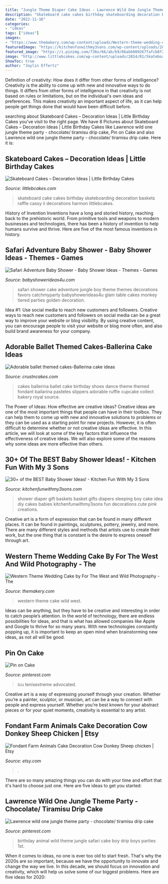 ```yaml
---
title: "Jungle Theme Diaper Cake Ideas - Lawrence Wild One Jungle Theme Party"
description: "Skateboard cake cakes birthday skateboarding decoration baskets raffle cassy ii decorations harmon littlebcakes"
date: "2022-11-16"
categories:
- "ideas"
tags: ["ideas"]
images:
- "https://www.themakery.com/wp-content/uploads/Western-theme-wedding-ckae-by-for-the-west-and-wild-photography-In-Denver.jpg"
featuredImage: "https://kitchenfunwithmy3sons.com/wp-content/uploads/2016/06/the-best-baby-shower-ideas-diaper-cakes-food-gifts-26.jpg"
featured_image: "https://i.pinimg.com/736x/66/ab/b9/66abb989267fafcb8f2e2011674f3d36.jpg"
image: "http://www.littlebcakes.com/wp-content/uploads/2014/01/Skateboard-Cake-Ideas.jpg"
ShowToc: true
author: "Jaylin Effertz"
---
```



Definition of creativity: How does it differ from other forms of intelligence?
Creativity is the ability to come up with new and innovative ways to do things. It differs from other forms of intelligence in that creativity is not based on rules or limitations, but on the individual's own ideas and preferences. This makes creativity an important aspect of life, as it can help people get things done that would have been difficult before.

	

		
searching about Skateboard Cakes – Decoration Ideas | Little Birthday Cakes you've visit to the right page. We have 8 Pictures about Skateboard Cakes – Decoration Ideas | Little Birthday Cakes like Lawrence wild one jungle theme party - chocolate/ tiramisu drip cake, Pin on Cake and also Lawrence wild one jungle theme party - chocolate/ tiramisu drip cake. Here it is:
		
    
## Skateboard Cakes – Decoration Ideas | Little Birthday Cakes

<img loading=lazy src="http://www.littlebcakes.com/wp-content/uploads/2014/01/Skateboard-Cake-Ideas.jpg" onerror="this.onerror=null;this.src='https://tse3.mm.bing.net/th?id=OIP.IWpwlegWypc8v5nnI-6eVQHaFj&amp;pid=15.1';" alt="Skateboard Cakes – Decoration Ideas | Little Birthday Cakes">

_Source: littlebcakes.com_

>skateboard cake cakes birthday skateboarding decoration baskets raffle cassy ii decorations harmon littlebcakes. 

	

History of Invention
Inventions have a long and storied history, reaching back to the prehistoric world. From primitive tools and weapons to modern businesses and technologies, there has been a history of invention to help humans survive and thrive. Here are five of the most famous inventions in history.

    
## Safari Adventure Baby Shower - Baby Shower Ideas - Themes - Games

<img loading=lazy src="http://www.babyshowerideas4u.com/wp-content/uploads/2017/04/Safari-Adventure-Baby-Shower-Tiered-Cake-600x563.jpg" onerror="this.onerror=null;this.src='https://tse2.mm.bing.net/th?id=OIP.9t5gvSjr1xKSkxvI17szzgHaG8&amp;pid=15.1';" alt="Safari Adventure Baby Shower - Baby Shower Ideas - Themes - Games">

_Source: babyshowerideas4u.com_

>safari shower cake adventure jungle boy theme themes decorations favors catchmyparty babyshowerideas4u glam table cakes monkey tiered parties golden decoration. 

	

Idea #1: Use social media to reach new customers and followers.
Creative ways to reach new customers and followers on social media can be a great way to improve your website or blog visibility. By using creative content, you can encourage people to visit your website or blog more often, and also build brand awareness for your company.

    
## Adorable Ballet Themed Cakes-Ballerina Cake Ideas

<img loading=lazy src="http://www.crustncakes.com/blog/wp-content/uploads/2017/03/d8aac3d0988f717e3bbe506e6ee5978a.jpg" onerror="this.onerror=null;this.src='https://tse4.mm.bing.net/th?id=OIP.qV-M5A8-w8GnEL4_YJJN5ADLEy&amp;pid=15.1';" alt="Adorable ballet themed cakes-Ballerina cake ideas">

_Source: crustncakes.com_

>cakes ballerina ballet cake birthday shoes dance theme themed fondant bailarina pasteles slippers adorable ruffle cupcake collect bakery royal source. 

	

The Power of Ideas: How effective are creative ideas?
Creative ideas are one of the most important things that people can have in their toolbox. They can help them to come up with new and innovative solutions to problems or they can be used as a starting point for new projects. However, it is often difficult to determine whether or not creative ideas are effective. In this article, we will look at some of the key factors that influence the effectiveness of creative ideas. We will also explore some of the reasons why some ideas are more effective than others.

    
## 30+ Of The BEST Baby Shower Ideas! - Kitchen Fun With My 3 Sons

<img loading=lazy src="https://kitchenfunwithmy3sons.com/wp-content/uploads/2016/06/the-best-baby-shower-ideas-diaper-cakes-food-gifts-26.jpg" onerror="this.onerror=null;this.src='https://tse1.mm.bing.net/th?id=OIP.p8vSlVnhsVhj1DLYC4RT9wAAAA&amp;pid=15.1';" alt="30+ of the BEST Baby Shower Ideas! - Kitchen Fun With My 3 Sons">

_Source: kitchenfunwithmy3sons.com_

>shower diaper gift baskets basket gifts diapers sleeping boy cake idea diy cakes babies kitchenfunwithmy3sons fun decorations cute pink creations. 

	

Creative art is a form of expression that can be found in many different places. It can be found in paintings, sculptures, pottery, jewelry, and more. There are many different styles and methods that artists use to create their work, but the one thing that is constant is the desire to express oneself through art.

    
## Western Theme Wedding Cake By For The West And Wild Photography - The

<img loading=lazy src="https://www.themakery.com/wp-content/uploads/Western-theme-wedding-ckae-by-for-the-west-and-wild-photography-In-Denver.jpg" onerror="this.onerror=null;this.src='https://tse3.mm.bing.net/th?id=OIP.AEMMT2Ozdc14YT4r_e_iRgHaLH&amp;pid=15.1';" alt="Western Theme Wedding Cake by For The West and Wild Photography - The">

_Source: themakery.com_

>western theme cake wild west. 

	

Ideas can be anything, but they have to be creative and interesting in order to catch people’s attention. In the world of technology, there are endless possibilities for ideas, and that is what has allowed companies like Apple and Google to thrive for so many years. With new technologies constantly popping up, it is important to keep an open mind when brainstorming new ideas, as not all will be good.

    
## Pin On Cake

<img loading=lazy src="https://i.pinimg.com/736x/66/ab/b9/66abb989267fafcb8f2e2011674f3d36.jpg" onerror="this.onerror=null;this.src='https://tse4.mm.bing.net/th?id=OIP.QIF3HvDxFv-W9xL_tgYLhQHaJ3&amp;pid=15.1';" alt="Pin on Cake">

_Source: pinterest.com_

>icu tenisextreme advocated. 

	

Creative art is a way of expressing yourself through your creation. Whether you’re a painter, sculptor, or musician, art can be a way to connect with people and express yourself. Whether you’re best known for your abstract pieces or for your quiet moments, creativity is essential to any artist.

    
## Fondant Farm Animals Cake Decoration Cow Donkey Sheep Chicken | Etsy

<img loading=lazy src="https://i.etsystatic.com/13762565/r/il/ea3581/1199314140/il_794xN.1199314140_hdg7.jpg" onerror="this.onerror=null;this.src='https://tse4.mm.bing.net/th?id=OIP.lJN4NmFg7Yo2rhkNga4lawHaHM&amp;pid=15.1';" alt="Fondant Farm Animals Cake Decoration Cow Donkey Sheep chicken | Etsy">

_Source: etsy.com_

>. 

	

There are so many amazing things you can do with your time and effort that it's hard to choose just one. Here are five ideas to get you started: 

    
## Lawrence Wild One Jungle Theme Party - Chocolate/ Tiramisu Drip Cake

<img loading=lazy src="https://i.pinimg.com/736x/e5/2c/7e/e52c7edc7fdb2191934e108363003681.jpg" onerror="this.onerror=null;this.src='https://tse1.mm.bing.net/th?id=OIP.l64IbW-ZcXMB5obe7tlnHAHaNK&amp;pid=15.1';" alt="Lawrence wild one jungle theme party - chocolate/ tiramisu drip cake">

_Source: pinterest.com_

>birthday animal wild theme jungle safari cake boy drip boys parties 1st. 

	

When it comes to ideas, no one is ever too old to start fresh. That's why the 2020s are so important, because we have the opportunity to innovate and change the way we live. In this decade, we should focus on innovation and creativity, which will help us solve some of our biggest problems. Here are five ideas for 2020:

